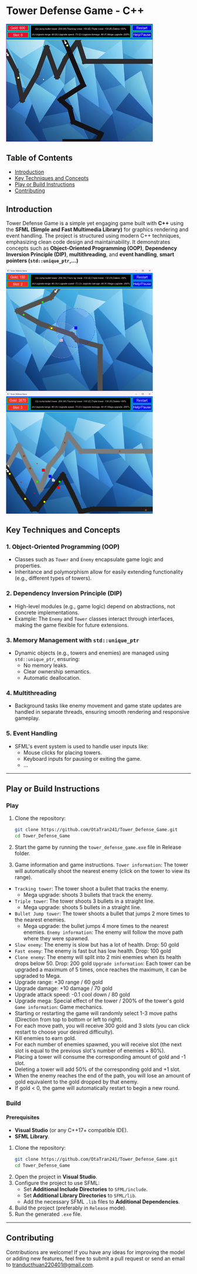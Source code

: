 
# **Tower Defense Game - C++**
<img src="./images/GamePlay.gif" style="width:400px;"/>

## Table of Contents

- [Introduction](#introduction)
- [Key Techniques and Concepts](#Key-Techniques-and-Concepts)
- [Play or Build Instructions](#Play-or-Build-Instructions)
- [Contributing](#Contributing)

## **Introduction**
Tower Defense Game is a simple yet engaging game built with **C++** using the **SFML (Simple and Fast Multimedia Library)** for graphics rendering and event handling. The project is structured using modern C++ techniques, emphasizing clean code design and maintainability. It demonstrates concepts such as **Object-Oriented Programming (OOP)**, **Dependency Inversion Principle (DIP)**, **multithreading**, and **event handling**, **smart pointers (`std::unique_ptr`,...)**

<img src="./images/InGame1.png" style="width:400px;"/> <img src="./images/InGame2.png" style="width:400px;"/>  

## **Key Techniques and Concepts**
### **1. Object-Oriented Programming (OOP)**
- Classes such as `Tower` and `Enemy` encapsulate game logic and properties.
- Inheritance and polymorphism allow for easily extending functionality (e.g., different types of towers).

### **2. Dependency Inversion Principle (DIP)**
- High-level modules (e.g., game logic) depend on abstractions, not concrete implementations.
- Example: The `Enemy` and `Tower` classes interact through interfaces, making the game flexible for future extensions.

### **3. Memory Management with `std::unique_ptr`**
- Dynamic objects (e.g., towers and enemies) are managed using `std::unique_ptr`, ensuring:
  - No memory leaks.
  - Clear ownership semantics.
  - Automatic deallocation.

### **4. Multithreading**
- Background tasks like enemy movement and game state updates are handled in separate threads, ensuring smooth rendering and responsive gameplay.

### **5. Event Handling**
- SFML's event system is used to handle user inputs like:
  - Mouse clicks for placing towers.
  - Keyboard inputs for pausing or exiting the game.
  - ...

---

## **Play or Build Instructions**

### **Play**
1. Clone the repository:
   ```bash
   git clone https://github.com/OtaTran241/Tower_Defense_Game.git
   cd Tower_Defense_Game
   ```
   
2. Start the game by running the `tower_defense_game.exe` file in Release folder.
3. Game information and game instructions.
`Tower information`: The tower will automatically shoot the nearest enemy (click on the tower to view its range).  
+ `Tracking tower`: The tower shoot a bullet that tracks the enemy. 
	- Mega upgrade: shoots 3 bullets that track the enemy.
+ `Triple tower`: The tower shoots 3 bullets in a straight line. 
	- Mega upgrade: shoots 5 bullets in a straight line.
+ `Bullet Jump tower`: The tower shoots a bullet that jumps 2 more times to the nearest enemies. 
	- Mega upgrade: the bullet jumps 4 more times to the nearest enemies.
`Enemy information`: The enemy will follow the move path where they were spawned.  
+ `Slow enemy`: The enemy is slow but has a lot of health. Drop: 50 gold
+ `Fast enemy`: The enemy is fast but has low health. Drop: 100 gold
+ `Clone enemy`: The enemy will split into 2 mini enemies when its health drops below 50. Drop: 200 gold
`Upgrade information`: Each tower can be upgraded a maximum of 5 times, once reaches the maximum, it can be upgraded to Mega.  
+ Upgrade range: +30 range / 60 gold
+ Upgrade damage: +10 damage / 70 gold
+ Upgrade attack speed: -0.1 cool down / 80 gold
+ Upgrade mega: Special effect of the tower / 200% of the tower's gold  
`Game information`: Game mechanics.  
+ Starting or restarting the game will randomly select 1-3 move paths (Direction from top to bottom or left to right). 
+ For each move path, you will receive 300 gold and 3 slots (you can click restart to choose your desired difficulty).
+ Kill enemies to earn gold. 
+ For each number of enemies spawned, you will receive slot (the next slot is equal to the previous slot's number of enemies + 80%).
+ Placing a tower will consume the corresponding amount of gold and -1 slot.
+ Deleting a tower will add 50% of the corresponding gold and +1 slot.
+ When the enemy reaches the end of the path, you will lose an amount of gold equivalent to the gold dropped by that enemy.
+ If gold < 0, the game will automatically restart to begin a new round.

### **Build**
#### **Prerequisites**
- **Visual Studio** (or any C++17+ compatible IDE).
- **SFML Library**.

1. Clone the repository:
   ```bash
   git clone https://github.com/OtaTran241/Tower_Defense_Game.git
   cd Tower_Defense_Game
   ```
2. Open the project in **Visual Studio**.
3. Configure the project to use SFML:
   - Set **Additional Include Directories** to `SFML/include`.
   - Set **Additional Library Directories** to `SFML/lib`.
   - Add the necessary SFML `.lib` files to **Additional Dependencies**.
4. Build the project (preferably in `Release` mode).
5. Run the generated `.exe` file.

---

## Contributing
Contributions are welcome! If you have any ideas for improving the model or adding new features, feel free to submit a pull request or send an email to [tranducthuan220401@gmail.com](mailto:tranducthuan220401@gmail.com).
